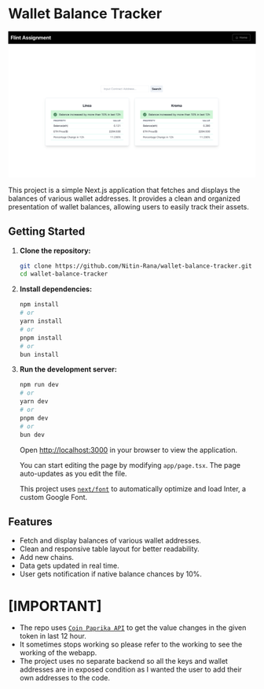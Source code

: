 # Wallet Balance Tracker
![Screenshot](NotificationSS.png)

This project is a simple Next.js application that fetches and displays the balances of various wallet addresses. It provides a clean and organized presentation of wallet balances, allowing users to easily track their assets.

## Getting Started

1. **Clone the repository:**

    ```bash
    git clone https://github.com/Nitin-Rana/wallet-balance-tracker.git
    cd wallet-balance-tracker
    ```

2. **Install dependencies:**

    ```bash
    npm install
    # or
    yarn install
    # or
    pnpm install
    # or
    bun install
    ```

3. **Run the development server:**

    ```bash
    npm run dev
    # or
    yarn dev
    # or
    pnpm dev
    # or
    bun dev
    ```

    Open [http://localhost:3000](http://localhost:3000) in your browser to view the application.

    You can start editing the page by modifying `app/page.tsx`. The page auto-updates as you edit the file.

    This project uses [`next/font`](https://nextjs.org/docs/basic-features/font-optimization) to automatically optimize and load Inter, a custom Google Font.

## Features

- Fetch and display balances of various wallet addresses.
- Clean and responsive table layout for better readability.
- Add new chains.
- Data gets updated in real time.
- User gets notification if native balance chances by 10%.

# [IMPORTANT]
- The repo uses [`Coin Paprika API`](https://api.coinpaprika.com) to get the value changes in the given token in last 12 hour.
- It sometimes stops working so please refer to the working to see the working of the webapp.
- The project uses no separate backend so all the keys and wallet addresses are in exposed condition as I wanted the user to add their own addresses to the code.




